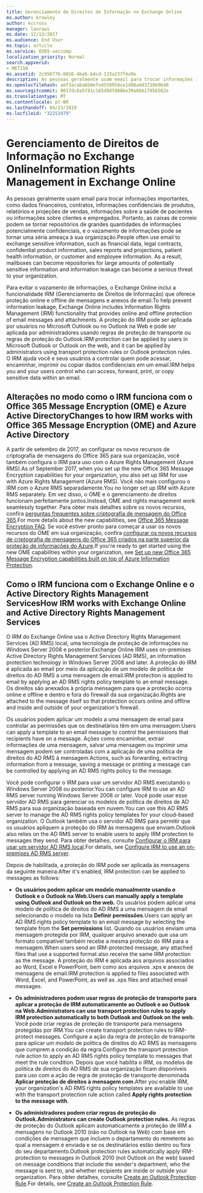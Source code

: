 ```yaml
---
title: Gerenciamento de Direitos de Informação no Exchange Online
ms.author: krowley
author: kccross
manager: laurawi
ms.date: 12/13/2017
ms.audience: End User
ms.topic: article
ms.service: O365-seccomp
localization_priority: Normal
search.appverid:
- MET150
ms.assetid: 2c956776-0016-4be6-b4cd-133a237f4a9e
description: As pessoas geralmente usam email para trocar informações importantes, como dados financeiros, contratos, informações confidenciais de produtos, relatórios e projeções de vendas, informações sobre a saúde de pacientes ou informações sobre clientes e empregados. Portanto, as caixas de correio podem se tornar repositórios de grandes quantidades de informações potencialmente confidenciais, e o vazamento de informações pode se tornar uma séria ameaça à sua organização.
ms.openlocfilehash: aef3acaba6b0efe4550958ce1d98add371069648
ms.sourcegitcommit: 0017dc6a5f81c165d9dfd88be39a6bb17856582e
ms.translationtype: MT
ms.contentlocale: pt-BR
ms.lasthandoff: 04/23/2019
ms.locfileid: "32253979"
---
```

# <a name="information-rights-management-in-exchange-online"></a><span data-ttu-id="1a467-104">Gerenciamento de Direitos de Informação no Exchange Online</span><span class="sxs-lookup"><span data-stu-id="1a467-104">Information Rights Management in Exchange Online</span></span>

<span data-ttu-id="1a467-p102">As pessoas geralmente usam email para trocar informações importantes, como dados financeiros, contratos, informações confidenciais de produtos, relatórios e projeções de vendas, informações sobre a saúde de pacientes ou informações sobre clientes e empregados. Portanto, as caixas de correio podem se tornar repositórios de grandes quantidades de informações potencialmente confidenciais, e o vazamento de informações pode se tornar uma séria ameaça à sua organização.</span><span class="sxs-lookup"><span data-stu-id="1a467-p102">People often use email to exchange sensitive information, such as financial data, legal contracts, confidential product information, sales reports and projections, patient health information, or customer and employee information. As a result, mailboxes can become repositories for large amounts of potentially sensitive information and information leakage can become a serious threat to your organization.</span></span>
  
<span data-ttu-id="1a467-107">Para evitar o vazamento de informações, o Exchange Online inclui a funcionalidade IRM (Gerenciamento de Direitos de Informação) que oferece proteção online e offline de mensagens e anexos de email.</span><span class="sxs-lookup"><span data-stu-id="1a467-107">To help prevent information leakage, Exchange Online includes Information Rights Management (IRM) functionality that provides online and offline protection of email messages and attachments.</span></span> <span data-ttu-id="1a467-108">A proteção do IRM pode ser aplicada por usuários no Microsoft Outlook ou no Outlook na Web e pode ser aplicada por administradores usando regras de proteção de transporte ou regras de proteção do Outlook.</span><span class="sxs-lookup"><span data-stu-id="1a467-108">IRM protection can be applied by users in Microsoft Outlook or Outlook on the web, and it can be applied by administrators using transport protection rules or Outlook protection rules.</span></span> <span data-ttu-id="1a467-109">O IRM ajuda você e seus usuários a controlar quem pode acessar, encaminhar, imprimir ou copiar dados confidenciais em um email.</span><span class="sxs-lookup"><span data-stu-id="1a467-109">IRM helps you and your users control who can access, forward, print, or copy sensitive data within an email.</span></span>
  
## <a name="changes-to-how-irm-works-with-office-365-message-encryption-ome-and-azure-active-directory"></a><span data-ttu-id="1a467-110">Alterações no modo como o IRM funciona com o Office 365 Message Encryption (OME) e Azure Active Directory</span><span class="sxs-lookup"><span data-stu-id="1a467-110">Changes to how IRM works with Office 365 Message Encryption (OME) and Azure Active Directory</span></span>

<span data-ttu-id="1a467-111">A partir de setembro de 2017, ao configurar os novos recursos de criptografia de mensagens do Office 365 para sua organização, você também configura o IRM para uso com o Azure Rights Management (Azure RMS).</span><span class="sxs-lookup"><span data-stu-id="1a467-111">As of September 2017, when you set up the new Office 365 Message Encryption capabilities for your organization, you also set up IRM for use with Azure Rights Management (Azure RMS).</span></span> <span data-ttu-id="1a467-112">Você não mais configurou o IRM com o Azure RMS separadamente.</span><span class="sxs-lookup"><span data-stu-id="1a467-112">You no longer set up IRM with Azure RMS separately.</span></span> <span data-ttu-id="1a467-113">Em vez disso, o OME e o gerenciamento de direitos funcionam perfeitamente juntos.</span><span class="sxs-lookup"><span data-stu-id="1a467-113">Instead, OME and rights management work seamlessly together.</span></span> <span data-ttu-id="1a467-114">Para obter mais detalhes sobre os novos recursos, confira [perguntas frequentes sobre criptografia de mensagem do Office 365](https://support.office.com/article/0432dce9-d9b6-4e73-8a13-4a932eb0081e).</span><span class="sxs-lookup"><span data-stu-id="1a467-114">For more details about the new capabilities, see [Office 365 Message Encryption FAQ](https://support.office.com/article/0432dce9-d9b6-4e73-8a13-4a932eb0081e).</span></span> <span data-ttu-id="1a467-115">Se você estiver pronto para começar a usar os novos recursos do OME em sua organização, confira [configurar os novos recursos de criptografia de mensagens do Office 365 criados na parte superior da proteção de informações do Azure](https://support.office.com/article/7ff0c040-b25c-4378-9904-b1b50210d00e).</span><span class="sxs-lookup"><span data-stu-id="1a467-115">If you're ready to get started using the new OME capabilities within your organization, see [Set up new Office 365 Message Encryption capabilities built on top of Azure Information Protection](https://support.office.com/article/7ff0c040-b25c-4378-9904-b1b50210d00e).</span></span>
  
## <a name="how-irm-works-with-exchange-online-and-active-directory-rights-management-services"></a><span data-ttu-id="1a467-116">Como o IRM funciona com o Exchange Online e o Active Directory Rights Management Services</span><span class="sxs-lookup"><span data-stu-id="1a467-116">How IRM works with Exchange Online and Active Directory Rights Management Services</span></span>

<span data-ttu-id="1a467-117">O IRM do Exchange Online usa o Active Directory Rights Management Services (AD RMS) local, uma tecnologia de proteção de informações no Windows Server 2008 e posterior.</span><span class="sxs-lookup"><span data-stu-id="1a467-117">Exchange Online IRM uses on-premises Active Directory Rights Management Services (AD RMS), an information protection technology in Windows Server 2008 and later.</span></span> <span data-ttu-id="1a467-118">A proteção do IRM é aplicada ao email por meio da aplicação de um modelo de política de direitos do AD RMS a uma mensagem de email.</span><span class="sxs-lookup"><span data-stu-id="1a467-118">IRM protection is applied to email by applying an AD RMS rights policy template to an email message.</span></span> <span data-ttu-id="1a467-119">Os direitos são anexados à própria mensagem para que a proteção ocorra online e offline e dentro e fora do firewall da sua organização.</span><span class="sxs-lookup"><span data-stu-id="1a467-119">Rights are attached to the message itself so that protection occurs online and offline and inside and outside of your organization's firewall.</span></span>
  
<span data-ttu-id="1a467-120">Os usuários podem aplicar um modelo a uma mensagem de email para controlar as permissões que os destinatários têm em uma mensagem.</span><span class="sxs-lookup"><span data-stu-id="1a467-120">Users can apply a template to an email message to control the permissions that recipients have on a message.</span></span> <span data-ttu-id="1a467-121">Ações como encaminhar, extrair informações de uma mensagem, salvar uma mensagem ou imprimir uma mensagem podem ser controladas com a aplicação de uma política de direitos do AD RMS à mensagem.</span><span class="sxs-lookup"><span data-stu-id="1a467-121">Actions, such as forwarding, extracting information from a message, saving a message or printing a message can be controlled by applying an AD RMS rights policy to the message.</span></span>
  
<span data-ttu-id="1a467-122">Você pode configurar o IRM para usar um servidor AD RMS executando o Windows Server 2008 ou posterior.</span><span class="sxs-lookup"><span data-stu-id="1a467-122">You can configure IRM to use an AD RMS server running Windows Server 2008 or later.</span></span> <span data-ttu-id="1a467-123">Você pode usar esse servidor AD RMS para gerenciar os modelos de política de direitos de AD RMS para sua organização baseada em nuvem.</span><span class="sxs-lookup"><span data-stu-id="1a467-123">You can use this AD RMS server to manage the AD RMS rights policy templates for your cloud-based organization.</span></span> <span data-ttu-id="1a467-124">O Outlook também usa o servidor AD RMS para permitir que os usuários apliquem a proteção do IRM às mensagens que enviam.</span><span class="sxs-lookup"><span data-stu-id="1a467-124">Outlook also relies on the AD RMS server to enable users to apply IRM protection to messages they send.</span></span> <span data-ttu-id="1a467-125">Para obter detalhes, consulte [Configurar o IRM para usar um servidor AD RMS local](configure-irm-to-use-an-on-premises-ad-rms-server.md).</span><span class="sxs-lookup"><span data-stu-id="1a467-125">For details, see [Configure IRM to use an on-premises AD RMS server](configure-irm-to-use-an-on-premises-ad-rms-server.md).</span></span> 
  
<span data-ttu-id="1a467-126">Depois de habilitada, a proteção do IRM pode ser aplicada às mensagens da seguinte maneira:</span><span class="sxs-lookup"><span data-stu-id="1a467-126">After it's enabled, IRM protection can be applied to messages as follows:</span></span>
  
- <span data-ttu-id="1a467-127">**Os usuários podem aplicar um modelo manualmente usando o Outlook e o Outlook na Web.**</span><span class="sxs-lookup"><span data-stu-id="1a467-127">**Users can manually apply a template using Outlook and Outlook on the web.**</span></span> <span data-ttu-id="1a467-128">Os usuários podem aplicar uma modelo de política de direitos do AD RMS a uma mensagem de email selecionando o modelo na lista **Definir permissões**.</span><span class="sxs-lookup"><span data-stu-id="1a467-128">Users can apply an AD RMS rights policy template to an email message by selecting the template from the **Set permissions** list.</span></span> <span data-ttu-id="1a467-129">Quando os usuários enviam uma mensagem protegida por IRM, qualquer arquivo anexado que usa um formato compatível também recebe a mesma proteção do IRM para a mensagem.</span><span class="sxs-lookup"><span data-stu-id="1a467-129">When users send an IRM-protected message, any attached files that use a supported format also receive the same IRM protection as the message.</span></span> <span data-ttu-id="1a467-130">A proteção do IRM é aplicada aos arquivos associados ao Word, Excel e PowerPoint, bem como aos arquivos .xps e anexos de mensagens de email.</span><span class="sxs-lookup"><span data-stu-id="1a467-130">IRM protection is applied to files associated with Word, Excel, and PowerPoint, as well as .xps files and attached email messages.</span></span> 
    
- <span data-ttu-id="1a467-131">**Os administradores podem usar regras de proteção de transporte para aplicar a proteção de IRM automaticamente ao Outlook e ao Outlook na Web.**</span><span class="sxs-lookup"><span data-stu-id="1a467-131">**Administrators can use transport protection rules to apply IRM protection automatically to both Outlook and Outlook on the web.**</span></span> <span data-ttu-id="1a467-132">Você pode criar regras de proteção de transporte para mensagens protegidas por IRM.</span><span class="sxs-lookup"><span data-stu-id="1a467-132">You can create transport protection rules to IRM-protect messages.</span></span> <span data-ttu-id="1a467-133">Configure a ação da regra de proteção de transporte para aplicar um modelo de política de direitos do AD RMS às mensagens que cumprem a condição da regra.</span><span class="sxs-lookup"><span data-stu-id="1a467-133">Configure the transport protection rule action to apply an AD RMS rights policy template to messages that meet the rule condition.</span></span> <span data-ttu-id="1a467-134">Depois que você habilita o IRM, os modelos de política de direitos do AD RMS de sua organização ficam disponíveis para uso com a ação de regra de proteção de transporte denominada **Aplicar proteção de direitos à mensagem com**.</span><span class="sxs-lookup"><span data-stu-id="1a467-134">After you enable IRM, your organization's AD RMS rights policy templates are available to use with the transport protection rule action called **Apply rights protection to the message with**.</span></span>
    
- <span data-ttu-id="1a467-135">**Os administradores podem criar regras de proteção do Outlook.**</span><span class="sxs-lookup"><span data-stu-id="1a467-135">**Administrators can create Outlook protection rules.**</span></span> <span data-ttu-id="1a467-136">As regras de proteção do Outlook aplicam automaticamente a proteção de IRM a mensagens no Outlook 2010 (não no Outlook na Web) com base em condições de mensagem que incluem o departamento do remetente ao qual a mensagem é enviada e se os destinatários estão dentro ou fora do seu departamento.</span><span class="sxs-lookup"><span data-stu-id="1a467-136">Outlook protection rules automatically apply IRM-protection to messages in Outlook 2010 (not Outlook on the web) based on message conditions that include the sender's department, who the message is sent to, and whether recipients are inside or outside your organization.</span></span> <span data-ttu-id="1a467-137">Para obter detalhes, consulte [Create an Outlook Protection Rule](http://technet.microsoft.com/library/da64750d-faaf-44de-ad8c-888eba7fbdbf.aspx).</span><span class="sxs-lookup"><span data-stu-id="1a467-137">For details, see [Create an Outlook Protection Rule](http://technet.microsoft.com/library/da64750d-faaf-44de-ad8c-888eba7fbdbf.aspx).</span></span>
    

